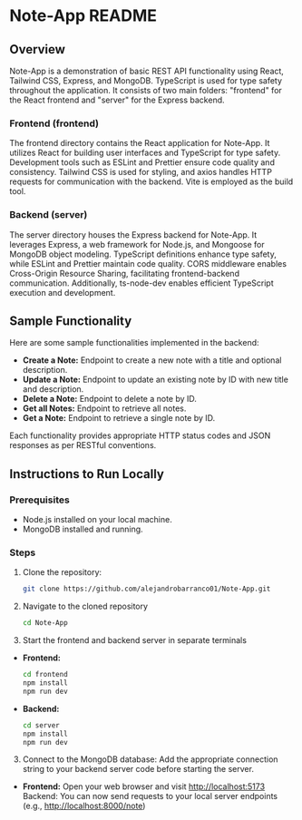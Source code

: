 # Note-App README

## Overview

Note-App is a demonstration of basic REST API functionality using React, Tailwind CSS, Express, and MongoDB. TypeScript is used for type safety throughout the application. It consists of two main folders: "frontend" for the React frontend and "server" for the Express backend.

### Frontend (frontend)

The frontend directory contains the React application for Note-App. It utilizes React for building user interfaces and TypeScript for type safety. Development tools such as ESLint and Prettier ensure code quality and consistency. Tailwind CSS is used for styling, and axios handles HTTP requests for communication with the backend. Vite is employed as the build tool.

### Backend (server)

The server directory houses the Express backend for Note-App. It leverages Express, a web framework for Node.js, and Mongoose for MongoDB object modeling. TypeScript definitions enhance type safety, while ESLint and Prettier maintain code quality. CORS middleware enables Cross-Origin Resource Sharing, facilitating frontend-backend communication. Additionally, ts-node-dev enables efficient TypeScript execution and development.

## Sample Functionality

Here are some sample functionalities implemented in the backend:

- **Create a Note:** Endpoint to create a new note with a title and optional description.
- **Update a Note:** Endpoint to update an existing note by ID with new title and description.
- **Delete a Note:** Endpoint to delete a note by ID.
- **Get all Notes:** Endpoint to retrieve all notes.
- **Get a Note:** Endpoint to retrieve a single note by ID.

Each functionality provides appropriate HTTP status codes and JSON responses as per RESTful conventions.

## Instructions to Run Locally

### Prerequisites

- Node.js installed on your local machine.
- MongoDB installed and running.

### Steps

1. Clone the repository:
   ```bash
   git clone https://github.com/alejandrobarranco01/Note-App.git
   ```
2. Navigate to the cloned repository
   ```bash
   cd Note-App
   ```
3. Start the frontend and backend server in separate terminals

- **Frontend:**
  ```bash
  cd frontend
  npm install
  npm run dev
  ```
- **Backend:**
  ```bash
  cd server
  npm install
  npm run dev
  ```

3. Connect to the MongoDB database: Add the appropriate connection string to your backend server code before starting the server.

- **Frontend:** Open your web browser and visit [http://localhost:5173](http://localhost:5173)
  Backend: You can now send requests to your local server endpoints (e.g., [http://localhost:8000/note](http://localhost:8000/note))
